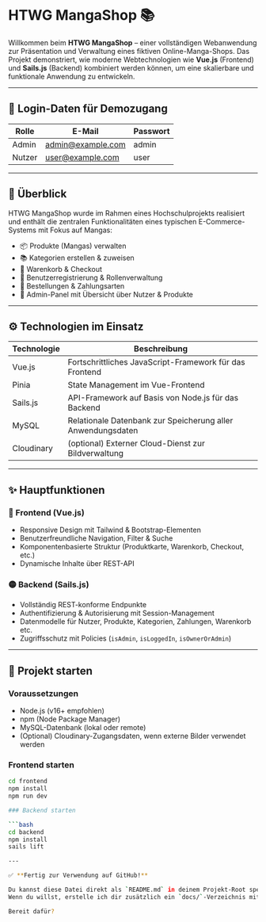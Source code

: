 # HTWG MangaShop 📚

Willkommen beim **HTWG MangaShop** – einer vollständigen Webanwendung zur Präsentation und Verwaltung eines fiktiven Online-Manga-Shops. Das Projekt demonstriert, wie moderne Webtechnologien wie **Vue.js** (Frontend) und **Sails.js** (Backend) kombiniert werden können, um eine skalierbare und funktionale Anwendung zu entwickeln.

---

## 🔐 Login-Daten für Demozugang

| Rolle   | E-Mail               | Passwort  |
|---------|----------------------|-----------|
| Admin   | admin@example.com    | admin     |
| Nutzer  | user@example.com     | user      |

---

## 🧩 Überblick

HTWG MangaShop wurde im Rahmen eines Hochschulprojekts realisiert und enthält die zentralen Funktionalitäten eines typischen E-Commerce-Systems mit Fokus auf Mangas:

- 📦 Produkte (Mangas) verwalten
- 📚 Kategorien erstellen & zuweisen
- 🛒 Warenkorb & Checkout
- 🔐 Benutzerregistrierung & Rollenverwaltung
- 🧾 Bestellungen & Zahlungsarten
- 🧠 Admin-Panel mit Übersicht über Nutzer & Produkte

---

## ⚙️ Technologien im Einsatz

| Technologie    | Beschreibung                                                                 |
|----------------|------------------------------------------------------------------------------|
| Vue.js         | Fortschrittliches JavaScript-Framework für das Frontend                     |
| Pinia          | State Management im Vue-Frontend                                             |
| Sails.js       | API-Framework auf Basis von Node.js für das Backend                         |
| MySQL          | Relationale Datenbank zur Speicherung aller Anwendungsdaten                 |
| Cloudinary     | (optional) Externer Cloud-Dienst zur Bildverwaltung                         |

---

## ✨ Hauptfunktionen

### 🔵 Frontend (Vue.js)

- Responsive Design mit Tailwind & Bootstrap-Elementen
- Benutzerfreundliche Navigation, Filter & Suche
- Komponentenbasierte Struktur (Produktkarte, Warenkorb, Checkout, etc.)
- Dynamische Inhalte über REST-API

### 🟡 Backend (Sails.js)

- Vollständig REST-konforme Endpunkte
- Authentifizierung & Autorisierung mit Session-Management
- Datenmodelle für Nutzer, Produkte, Kategorien, Zahlungen, Warenkorb etc.
- Zugriffsschutz mit Policies (`isAdmin`, `isLoggedIn`, `isOwnerOrAdmin`)

---

## 🚀 Projekt starten

### Voraussetzungen

- Node.js (v16+ empfohlen)
- npm (Node Package Manager)
- MySQL-Datenbank (lokal oder remote)
- (Optional) Cloudinary-Zugangsdaten, wenn externe Bilder verwendet werden

### Frontend starten

```bash
cd frontend
npm install
npm run dev

### Backend starten

```bash
cd backend
npm install
sails lift

---

✅ **Fertig zur Verwendung auf GitHub!**

Du kannst diese Datei direkt als `README.md` in deinem Projekt-Root speichern.  
Wenn du willst, erstelle ich dir zusätzlich ein `docs/`-Verzeichnis mit einer PDF-Dokumentation im selben Stil.

Bereit dafür?

